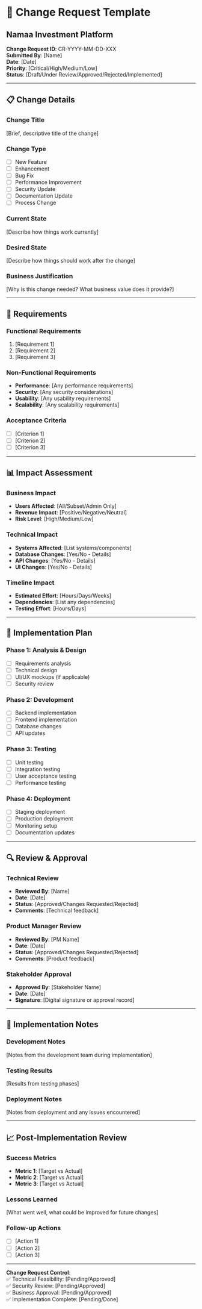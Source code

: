 # 🔄 Change Request Template
## Namaa Investment Platform

**Change Request ID**: CR-YYYY-MM-DD-XXX  
**Submitted By**: [Name]  
**Date**: [Date]  
**Priority**: [Critical/High/Medium/Low]  
**Status**: [Draft/Under Review/Approved/Rejected/Implemented]

---

## 📋 Change Details

### Change Title
[Brief, descriptive title of the change]

### Change Type
- [ ] New Feature
- [ ] Enhancement
- [ ] Bug Fix
- [ ] Performance Improvement
- [ ] Security Update
- [ ] Documentation Update
- [ ] Process Change

### Current State
[Describe how things work currently]

### Desired State
[Describe how things should work after the change]

### Business Justification
[Why is this change needed? What business value does it provide?]

---

## 🎯 Requirements

### Functional Requirements
1. [Requirement 1]
2. [Requirement 2]
3. [Requirement 3]

### Non-Functional Requirements
- **Performance**: [Any performance requirements]
- **Security**: [Any security considerations]
- **Usability**: [Any usability requirements]
- **Scalability**: [Any scalability requirements]

### Acceptance Criteria
- [ ] [Criterion 1]
- [ ] [Criterion 2]
- [ ] [Criterion 3]

---

## 📊 Impact Assessment

### Business Impact
- **Users Affected**: [All/Subset/Admin Only]
- **Revenue Impact**: [Positive/Negative/Neutral]
- **Risk Level**: [High/Medium/Low]

### Technical Impact
- **Systems Affected**: [List systems/components]
- **Database Changes**: [Yes/No - Details]
- **API Changes**: [Yes/No - Details]
- **UI Changes**: [Yes/No - Details]

### Timeline Impact
- **Estimated Effort**: [Hours/Days/Weeks]
- **Dependencies**: [List any dependencies]
- **Testing Effort**: [Hours/Days]

---

## 📅 Implementation Plan

### Phase 1: Analysis & Design
- [ ] Requirements analysis
- [ ] Technical design
- [ ] UI/UX mockups (if applicable)
- [ ] Security review

### Phase 2: Development
- [ ] Backend implementation
- [ ] Frontend implementation
- [ ] Database changes
- [ ] API updates

### Phase 3: Testing
- [ ] Unit testing
- [ ] Integration testing
- [ ] User acceptance testing
- [ ] Performance testing

### Phase 4: Deployment
- [ ] Staging deployment
- [ ] Production deployment
- [ ] Monitoring setup
- [ ] Documentation updates

---

## 🔍 Review & Approval

### Technical Review
- **Reviewed By**: [Name]
- **Date**: [Date]
- **Status**: [Approved/Changes Requested/Rejected]
- **Comments**: [Technical feedback]

### Product Manager Review
- **Reviewed By**: [PM Name]
- **Date**: [Date]
- **Status**: [Approved/Changes Requested/Rejected]
- **Comments**: [Product feedback]

### Stakeholder Approval
- **Approved By**: [Stakeholder Name]
- **Date**: [Date]
- **Signature**: [Digital signature or approval record]

---

## 📝 Implementation Notes

### Development Notes
[Notes from the development team during implementation]

### Testing Results
[Results from testing phases]

### Deployment Notes
[Notes from deployment and any issues encountered]

---

## 📈 Post-Implementation Review

### Success Metrics
- **Metric 1**: [Target vs Actual]
- **Metric 2**: [Target vs Actual]
- **Metric 3**: [Target vs Actual]

### Lessons Learned
[What went well, what could be improved for future changes]

### Follow-up Actions
- [ ] [Action 1]
- [ ] [Action 2]
- [ ] [Action 3]

---

**Change Request Control**:  
✅ Technical Feasibility: [Pending/Approved]  
✅ Security Review: [Pending/Approved]  
✅ Business Approval: [Pending/Approved]  
✅ Implementation Complete: [Pending/Done]
